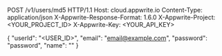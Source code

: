 POST /v1/users/md5 HTTP/1.1
Host: cloud.appwrite.io
Content-Type: application/json
X-Appwrite-Response-Format: 1.6.0
X-Appwrite-Project: &lt;YOUR_PROJECT_ID&gt;
X-Appwrite-Key: &lt;YOUR_API_KEY&gt;

{
  "userId": "<USER_ID>",
  "email": "email@example.com",
  "password": "password",
  "name": "<NAME>"
}
